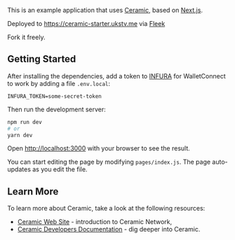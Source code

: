 This is an example application that uses [Ceramic](https://ceramic.network), based on [Next.js](https://nextjs.org/).

Deployed to https://ceramic-starter.ukstv.me via [Fleek](https://fleek.co)

Fork it freely.

## Getting Started

After installing the dependencies, add a token to [INFURA](https://infura.io) for WalletConnect to work by adding a file `.env.local`:

```shell
INFURA_TOKEN=some-secret-token
```

Then run the development server:

```bash
npm run dev
# or
yarn dev
```

Open [http://localhost:3000](http://localhost:3000) with your browser to see the result.

You can start editing the page by modifying `pages/index.js`. The page auto-updates as you edit the file.

## Learn More

To learn more about Ceramic, take a look at the following resources:

- [Ceramic Web Site](https://ceramic.network) - introduction to Ceramic Network,
- [Ceramic Developers Documentation](https://developers.ceramic.network/learn/welcome/) - dig deeper into Ceramic.
